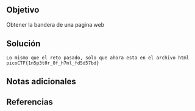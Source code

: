 ## Objetivo
Obtener la bandera de una pagina web

## Solución
```
Lo mismo que el reto pasado, solo que ahora esta en el archivo html
picoCTF{1n5p3t0r_0f_h7ml_fd5d57bd}
```
## Notas adicionales
## Referencias